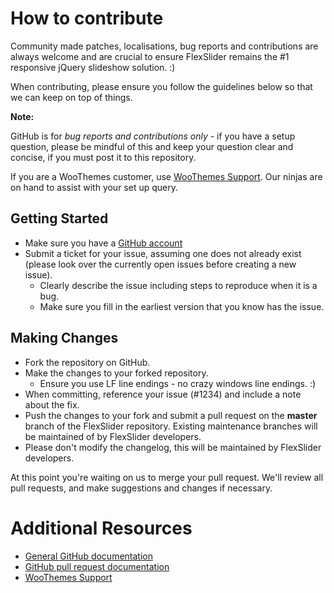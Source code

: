<h1 id="how-to-contribute">How to contribute</h1>

<p>Community made patches, localisations, bug reports and contributions are always welcome and are crucial to ensure FlexSlider remains the #1 responsive jQuery slideshow solution. :)</p>

<p>When contributing, please ensure you follow the guidelines below so that we can keep on top of things.</p>

<p><strong>Note:</strong></p>

<p>GitHub is for <em>bug reports and contributions only</em> - if you have a setup question, please be mindful of this and keep your question clear and concise, if you must post it to this repository.</p>

<p>If you are a WooThemes customer, use <a href="http://support.woothemes.com">WooThemes Support</a>. Our ninjas are on hand to assist with your set up query.</p>

<h2 id="getting-started">Getting Started</h2>

<ul>
<li>Make sure you have a <a href="https://github.com/signup/free">GitHub account</a></li>
<li>Submit a ticket for your issue, assuming one does not already exist (please look over the currently open issues before creating a new issue).

<ul>
<li>Clearly describe the issue including steps to reproduce when it is a bug.</li>
<li>Make sure you fill in the earliest version that you know has the issue.</li>
</ul></li>
</ul>

<h2 id="making-changes">Making Changes</h2>

<ul>
<li>Fork the repository on GitHub.</li>
<li>Make the changes to your forked repository.

<ul>
<li>Ensure you use LF line endings - no crazy windows line endings. :)</li>
</ul></li>
<li>When committing, reference your issue (#1234) and include a note about the fix.</li>
<li>Push the changes to your fork and submit a pull request on the <strong>master</strong> branch of the FlexSlider repository. Existing maintenance branches will be maintained of by FlexSlider developers.</li>
<li>Please don't modify the changelog, this will be maintained by FlexSlider developers.</li>
</ul>

<p>At this point you're waiting on us to merge your pull request. We'll review all pull requests, and make suggestions and changes if necessary.</p>

<h1 id="additional-resources">Additional Resources</h1>

<ul>
<li><a href="http://help.github.com/">General GitHub documentation</a></li>
<li><a href="http://help.github.com/send-pull-requests/">GitHub pull request documentation</a></li>
<li><a href="http://support.woothemes.com">WooThemes Support</a></li>
</ul>
